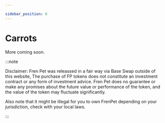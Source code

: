 ```yaml
---

sidebar_position: 6
---
```


# Carrots

More coming soon.



:::note

Disclaimer: Fren Pet was releassed in a fair way via Base Swap outside of this website, The purchase of FP tokens does not constitute an investment contract or any form of investment advice. Fren Pet does no guarantee or make any promises about the future value or performance of the token, and the value of the token may fluctuate significantly.

Also note that it might be illegal for you to own FrenPet depending on your jurisdiction, check with your local laws.

:::